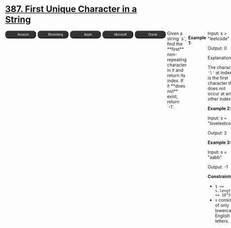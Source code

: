 # [387. First Unique Character in a String](https://leetcode.com/problems/first-unique-character-in-a-string/description/)

<div id="companyTagContainer" style="display: flex; flex-direction: row; margin-bottom: 20px; gap: 5px; margin-top: 10px;"><button style="display: flex; align-items: center; justify-content: center; min-width: 100px; height: 25px; padding: 1px; border-radius: 10px; font-size: 10px; background-color: rgb(51, 51, 51); color: rgb(255, 255, 255);"><img src="https://logo.clearbit.com/amazon.com" style="height: 12px; width: 12px; margin-right: 5px;">Amazon</button><button style="display: flex; align-items: center; justify-content: center; min-width: 100px; height: 25px; padding: 1px; border-radius: 10px; font-size: 10px; background-color: rgb(51, 51, 51); color: rgb(255, 255, 255);"><img src="https://logo.clearbit.com/bloomberg.com" style="height: 12px; width: 12px; margin-right: 5px;">Bloomberg</button><button style="display: flex; align-items: center; justify-content: center; min-width: 100px; height: 25px; padding: 1px; border-radius: 10px; font-size: 10px; background-color: rgb(51, 51, 51); color: rgb(255, 255, 255);"><img src="https://logo.clearbit.com/apple.com" style="height: 12px; width: 12px; margin-right: 5px;">Apple</button><button style="display: flex; align-items: center; justify-content: center; min-width: 100px; height: 25px; padding: 1px; border-radius: 10px; font-size: 10px; background-color: rgb(51, 51, 51); color: rgb(255, 255, 255);"><img src="https://logo.clearbit.com/microsoft.com" style="height: 12px; width: 12px; margin-right: 5px;">Microsoft</button><button style="display: flex; align-items: center; justify-content: center; min-width: 100px; height: 25px; padding: 1px; border-radius: 10px; font-size: 10px; background-color: rgb(51, 51, 51); color: rgb(255, 255, 255);"><img src="https://logo.clearbit.com/oracle.com" style="height: 12px; width: 12px; margin-right: 5px;">Oracle</button>Given a string `s`, find the **first**  non-repeating character in it and return its index. If it **does not**  exist, return `-1`.

**Example 1:**

<div class="example-block">
Input: s = "leetcode"

Output: 0

Explanation:

The character `'l'` at index 0 is the first character that does not occur at any other index.

**Example 2:**

<div class="example-block">
Input: s = "loveleetcode"

Output: 2

**Example 3:**

<div class="example-block">
Input: s = "aabb"

Output: -1

**Constraints:**

- `1 <= s.length <= 10^5`
- `s` consists of only lowercase English letters.

